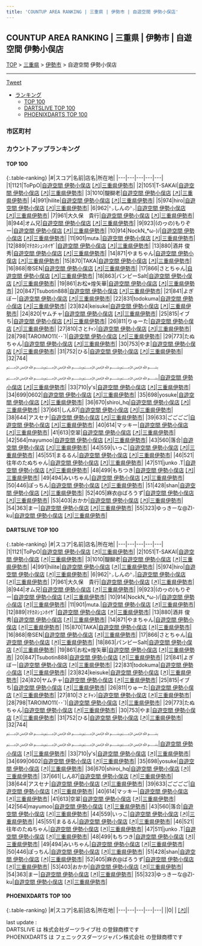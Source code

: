 ```yaml
---
title: 'COUNTUP AREA RANKING | 三重県 | 伊勢市 | 自遊空間 伊勢小俣店'
---
```

## COUNTUP AREA RANKING | 三重県 | 伊勢市 | 自遊空間 伊勢小俣店

[TOP](/darts/rank/) > [三重県](/darts/rank/三重県/) > [伊勢市](/darts/rank/三重県/伊勢市/) > 自遊空間 伊勢小俣店

___

<a href="https://twitter.com/share?ref_src=twsrc%5Etfw" data-text="COUNTUP AREA RANKING | 三重県伊勢市自遊空間 伊勢小俣店" class="twitter-share-button" data-hashtags="DARTSLIVE,PHOENIXDARTS,darts,ダーツ" data-show-count="false">Tweet</a>

* [ランキング](#カウントアップランキング)
    * [TOP 100](#top-100)
    * [DARTSLIVE TOP 100](#dartslive-top-100)
    * [PHOENIXDARTS TOP 100](#phoenixdarts-top-100)

### 市区町村

<ul>

</ul>

### カウントアップランキング

#### TOP 100



{:.table-ranking}
|#|スコア|名前|店名|所在地|
|---|---|---|---|---|
|1|1121|<span class="rank-name-dl">ToPpO</span>|<a href="/darts/rank/shops/c07fbef80e76bdc1a3f63593b5358cc4.html">自遊空間 伊勢小俣店</a> <a href="https://search.dartslive.com/jp/shop/c07fbef80e76bdc1a3f63593b5358cc4">[↗]</a>|<a href="/darts/rank/三重県/伊勢市">三重県伊勢市</a>|
|2|1051|<span class="rank-name-dl">T-SAKAI</span>|<a href="/darts/rank/shops/c07fbef80e76bdc1a3f63593b5358cc4.html">自遊空間 伊勢小俣店</a> <a href="https://search.dartslive.com/jp/shop/c07fbef80e76bdc1a3f63593b5358cc4">[↗]</a>|<a href="/darts/rank/三重県/伊勢市">三重県伊勢市</a>|
|3|1010|<span class="rank-name-dl">醍醐老</span>|<a href="/darts/rank/shops/c07fbef80e76bdc1a3f63593b5358cc4.html">自遊空間 伊勢小俣店</a> <a href="https://search.dartslive.com/jp/shop/c07fbef80e76bdc1a3f63593b5358cc4">[↗]</a>|<a href="/darts/rank/三重県/伊勢市">三重県伊勢市</a>|
|4|991|<span class="rank-name-dl">hilite</span>|<a href="/darts/rank/shops/c07fbef80e76bdc1a3f63593b5358cc4.html">自遊空間 伊勢小俣店</a> <a href="https://search.dartslive.com/jp/shop/c07fbef80e76bdc1a3f63593b5358cc4">[↗]</a>|<a href="/darts/rank/三重県/伊勢市">三重県伊勢市</a>|
|5|974|<span class="rank-name-dl">hiro</span>|<a href="/darts/rank/shops/c07fbef80e76bdc1a3f63593b5358cc4.html">自遊空間 伊勢小俣店</a> <a href="https://search.dartslive.com/jp/shop/c07fbef80e76bdc1a3f63593b5358cc4">[↗]</a>|<a href="/darts/rank/三重県/伊勢市">三重県伊勢市</a>|
|6|962|<span class="rank-name-dl">㌧しんの㌧</span>|<a href="/darts/rank/shops/c07fbef80e76bdc1a3f63593b5358cc4.html">自遊空間 伊勢小俣店</a> <a href="https://search.dartslive.com/jp/shop/c07fbef80e76bdc1a3f63593b5358cc4">[↗]</a>|<a href="/darts/rank/三重県/伊勢市">三重県伊勢市</a>|
|7|961|<span class="rank-name-dl">大久保　貴行</span>|<a href="/darts/rank/shops/c07fbef80e76bdc1a3f63593b5358cc4.html">自遊空間 伊勢小俣店</a> <a href="https://search.dartslive.com/jp/shop/c07fbef80e76bdc1a3f63593b5358cc4">[↗]</a>|<a href="/darts/rank/三重県/伊勢市">三重県伊勢市</a>|
|8|944|<span class="rank-name-dl">オム兄</span>|<a href="/darts/rank/shops/c07fbef80e76bdc1a3f63593b5358cc4.html">自遊空間 伊勢小俣店</a> <a href="https://search.dartslive.com/jp/shop/c07fbef80e76bdc1a3f63593b5358cc4">[↗]</a>|<a href="/darts/rank/三重県/伊勢市">三重県伊勢市</a>|
|9|923|<span class="rank-name-dl">(のヮの)もりぞー</span>|<a href="/darts/rank/shops/c07fbef80e76bdc1a3f63593b5358cc4.html">自遊空間 伊勢小俣店</a> <a href="https://search.dartslive.com/jp/shop/c07fbef80e76bdc1a3f63593b5358cc4">[↗]</a>|<a href="/darts/rank/三重県/伊勢市">三重県伊勢市</a>|
|10|914|<span class="rank-name-dl">NockN_*ω-)/</span>|<a href="/darts/rank/shops/c07fbef80e76bdc1a3f63593b5358cc4.html">自遊空間 伊勢小俣店</a> <a href="https://search.dartslive.com/jp/shop/c07fbef80e76bdc1a3f63593b5358cc4">[↗]</a>|<a href="/darts/rank/三重県/伊勢市">三重県伊勢市</a>|
|11|901|<span class="rank-name-dl">muta.</span>|<a href="/darts/rank/shops/c07fbef80e76bdc1a3f63593b5358cc4.html">自遊空間 伊勢小俣店</a> <a href="https://search.dartslive.com/jp/shop/c07fbef80e76bdc1a3f63593b5358cc4">[↗]</a>|<a href="/darts/rank/三重県/伊勢市">三重県伊勢市</a>|
|12|889|<span class="rank-name-dl">ﾏﾁｶﾈｼｭﾝﾎｲｻﾞ</span>|<a href="/darts/rank/shops/c07fbef80e76bdc1a3f63593b5358cc4.html">自遊空間 伊勢小俣店</a> <a href="https://search.dartslive.com/jp/shop/c07fbef80e76bdc1a3f63593b5358cc4">[↗]</a>|<a href="/darts/rank/三重県/伊勢市">三重県伊勢市</a>|
|13|880|<span class="rank-name-dl">酒井 俊秀</span>|<a href="/darts/rank/shops/c07fbef80e76bdc1a3f63593b5358cc4.html">自遊空間 伊勢小俣店</a> <a href="https://search.dartslive.com/jp/shop/c07fbef80e76bdc1a3f63593b5358cc4">[↗]</a>|<a href="/darts/rank/三重県/伊勢市">三重県伊勢市</a>|
|14|871|<span class="rank-name-dl">やまちゃん</span>|<a href="/darts/rank/shops/c07fbef80e76bdc1a3f63593b5358cc4.html">自遊空間 伊勢小俣店</a> <a href="https://search.dartslive.com/jp/shop/c07fbef80e76bdc1a3f63593b5358cc4">[↗]</a>|<a href="/darts/rank/三重県/伊勢市">三重県伊勢市</a>|
|15|870|<span class="rank-name-dl">TAKA</span>|<a href="/darts/rank/shops/c07fbef80e76bdc1a3f63593b5358cc4.html">自遊空間 伊勢小俣店</a> <a href="https://search.dartslive.com/jp/shop/c07fbef80e76bdc1a3f63593b5358cc4">[↗]</a>|<a href="/darts/rank/三重県/伊勢市">三重県伊勢市</a>|
|16|868|<span class="rank-name-dl">帝SEN</span>|<a href="/darts/rank/shops/c07fbef80e76bdc1a3f63593b5358cc4.html">自遊空間 伊勢小俣店</a> <a href="https://search.dartslive.com/jp/shop/c07fbef80e76bdc1a3f63593b5358cc4">[↗]</a>|<a href="/darts/rank/三重県/伊勢市">三重県伊勢市</a>|
|17|866|<span class="rank-name-dl">さとちゃん</span>|<a href="/darts/rank/shops/c07fbef80e76bdc1a3f63593b5358cc4.html">自遊空間 伊勢小俣店</a> <a href="https://search.dartslive.com/jp/shop/c07fbef80e76bdc1a3f63593b5358cc4">[↗]</a>|<a href="/darts/rank/三重県/伊勢市">三重県伊勢市</a>|
|18|863|<span class="rank-name-dl">パンピーSalt</span>|<a href="/darts/rank/shops/c07fbef80e76bdc1a3f63593b5358cc4.html">自遊空間 伊勢小俣店</a> <a href="https://search.dartslive.com/jp/shop/c07fbef80e76bdc1a3f63593b5358cc4">[↗]</a>|<a href="/darts/rank/三重県/伊勢市">三重県伊勢市</a>|
|19|861|<span class="rank-name-dl">お松⭐︎煌矢華</span>|<a href="/darts/rank/shops/c07fbef80e76bdc1a3f63593b5358cc4.html">自遊空間 伊勢小俣店</a> <a href="https://search.dartslive.com/jp/shop/c07fbef80e76bdc1a3f63593b5358cc4">[↗]</a>|<a href="/darts/rank/三重県/伊勢市">三重県伊勢市</a>|
|20|847|<span class="rank-name-dl">Tsubotin888</span>|<a href="/darts/rank/shops/c07fbef80e76bdc1a3f63593b5358cc4.html">自遊空間 伊勢小俣店</a> <a href="https://search.dartslive.com/jp/shop/c07fbef80e76bdc1a3f63593b5358cc4">[↗]</a>|<a href="/darts/rank/三重県/伊勢市">三重県伊勢市</a>|
|21|841|<span class="rank-name-dl">よぎぼー</span>|<a href="/darts/rank/shops/c07fbef80e76bdc1a3f63593b5358cc4.html">自遊空間 伊勢小俣店</a> <a href="https://search.dartslive.com/jp/shop/c07fbef80e76bdc1a3f63593b5358cc4">[↗]</a>|<a href="/darts/rank/三重県/伊勢市">三重県伊勢市</a>|
|22|831|<span class="rank-name-dl">todokuma</span>|<a href="/darts/rank/shops/c07fbef80e76bdc1a3f63593b5358cc4.html">自遊空間 伊勢小俣店</a> <a href="https://search.dartslive.com/jp/shop/c07fbef80e76bdc1a3f63593b5358cc4">[↗]</a>|<a href="/darts/rank/三重県/伊勢市">三重県伊勢市</a>|
|23|824|<span class="rank-name-dl">keisuke</span>|<a href="/darts/rank/shops/c07fbef80e76bdc1a3f63593b5358cc4.html">自遊空間 伊勢小俣店</a> <a href="https://search.dartslive.com/jp/shop/c07fbef80e76bdc1a3f63593b5358cc4">[↗]</a>|<a href="/darts/rank/三重県/伊勢市">三重県伊勢市</a>|
|24|820|<span class="rank-name-dl">ヤムチャ</span>|<a href="/darts/rank/shops/c07fbef80e76bdc1a3f63593b5358cc4.html">自遊空間 伊勢小俣店</a> <a href="https://search.dartslive.com/jp/shop/c07fbef80e76bdc1a3f63593b5358cc4">[↗]</a>|<a href="/darts/rank/三重県/伊勢市">三重県伊勢市</a>|
|25|815|<span class="rank-name-dl">イブち</span>|<a href="/darts/rank/shops/c07fbef80e76bdc1a3f63593b5358cc4.html">自遊空間 伊勢小俣店</a> <a href="https://search.dartslive.com/jp/shop/c07fbef80e76bdc1a3f63593b5358cc4">[↗]</a>|<a href="/darts/rank/三重県/伊勢市">三重県伊勢市</a>|
|26|811|<span class="rank-name-dl">りゅーた</span>|<a href="/darts/rank/shops/c07fbef80e76bdc1a3f63593b5358cc4.html">自遊空間 伊勢小俣店</a> <a href="https://search.dartslive.com/jp/shop/c07fbef80e76bdc1a3f63593b5358cc4">[↗]</a>|<a href="/darts/rank/三重県/伊勢市">三重県伊勢市</a>|
|27|810|<span class="rank-name-dl">さとﾁｬﾝ</span>|<a href="/darts/rank/shops/c07fbef80e76bdc1a3f63593b5358cc4.html">自遊空間 伊勢小俣店</a> <a href="https://search.dartslive.com/jp/shop/c07fbef80e76bdc1a3f63593b5358cc4">[↗]</a>|<a href="/darts/rank/三重県/伊勢市">三重県伊勢市</a>|
|28|798|<span class="rank-name-dl">TAROIMO11(･･`)</span>|<a href="/darts/rank/shops/c07fbef80e76bdc1a3f63593b5358cc4.html">自遊空間 伊勢小俣店</a> <a href="https://search.dartslive.com/jp/shop/c07fbef80e76bdc1a3f63593b5358cc4">[↗]</a>|<a href="/darts/rank/三重県/伊勢市">三重県伊勢市</a>|
|29|773|<span class="rank-name-dl">たぬちゃん</span>|<a href="/darts/rank/shops/c07fbef80e76bdc1a3f63593b5358cc4.html">自遊空間 伊勢小俣店</a> <a href="https://search.dartslive.com/jp/shop/c07fbef80e76bdc1a3f63593b5358cc4">[↗]</a>|<a href="/darts/rank/三重県/伊勢市">三重県伊勢市</a>|
|30|753|<span class="rank-name-dl">やま</span>|<a href="/darts/rank/shops/c07fbef80e76bdc1a3f63593b5358cc4.html">自遊空間 伊勢小俣店</a> <a href="https://search.dartslive.com/jp/shop/c07fbef80e76bdc1a3f63593b5358cc4">[↗]</a>|<a href="/darts/rank/三重県/伊勢市">三重県伊勢市</a>|
|31|752|<span class="rank-name-dl">ひる</span>|<a href="/darts/rank/shops/c07fbef80e76bdc1a3f63593b5358cc4.html">自遊空間 伊勢小俣店</a> <a href="https://search.dartslive.com/jp/shop/c07fbef80e76bdc1a3f63593b5358cc4">[↗]</a>|<a href="/darts/rank/三重県/伊勢市">三重県伊勢市</a>|
|32|744|<span class="rank-name-dl">﷽﷽﷽﷽﷽﷽﷽﷽</span>|<a href="/darts/rank/shops/c07fbef80e76bdc1a3f63593b5358cc4.html">自遊空間 伊勢小俣店</a> <a href="https://search.dartslive.com/jp/shop/c07fbef80e76bdc1a3f63593b5358cc4">[↗]</a>|<a href="/darts/rank/三重県/伊勢市">三重県伊勢市</a>|
|33|710|<span class="rank-name-dl">y&#x27;s</span>|<a href="/darts/rank/shops/c07fbef80e76bdc1a3f63593b5358cc4.html">自遊空間 伊勢小俣店</a> <a href="https://search.dartslive.com/jp/shop/c07fbef80e76bdc1a3f63593b5358cc4">[↗]</a>|<a href="/darts/rank/三重県/伊勢市">三重県伊勢市</a>|
|34|699|<span class="rank-name-dl">0602</span>|<a href="/darts/rank/shops/c07fbef80e76bdc1a3f63593b5358cc4.html">自遊空間 伊勢小俣店</a> <a href="https://search.dartslive.com/jp/shop/c07fbef80e76bdc1a3f63593b5358cc4">[↗]</a>|<a href="/darts/rank/三重県/伊勢市">三重県伊勢市</a>|
|35|698|<span class="rank-name-dl">yosuke</span>|<a href="/darts/rank/shops/c07fbef80e76bdc1a3f63593b5358cc4.html">自遊空間 伊勢小俣店</a> <a href="https://search.dartslive.com/jp/shop/c07fbef80e76bdc1a3f63593b5358cc4">[↗]</a>|<a href="/darts/rank/三重県/伊勢市">三重県伊勢市</a>|
|36|670|<span class="rank-name-dl">shiroi_hq</span>|<a href="/darts/rank/shops/c07fbef80e76bdc1a3f63593b5358cc4.html">自遊空間 伊勢小俣店</a> <a href="https://search.dartslive.com/jp/shop/c07fbef80e76bdc1a3f63593b5358cc4">[↗]</a>|<a href="/darts/rank/三重県/伊勢市">三重県伊勢市</a>|
|37|661|<span class="rank-name-dl">しん87</span>|<a href="/darts/rank/shops/c07fbef80e76bdc1a3f63593b5358cc4.html">自遊空間 伊勢小俣店</a> <a href="https://search.dartslive.com/jp/shop/c07fbef80e76bdc1a3f63593b5358cc4">[↗]</a>|<a href="/darts/rank/三重県/伊勢市">三重県伊勢市</a>|
|38|644|<span class="rank-name-dl">アスセナ</span>|<a href="/darts/rank/shops/c07fbef80e76bdc1a3f63593b5358cc4.html">自遊空間 伊勢小俣店</a> <a href="https://search.dartslive.com/jp/shop/c07fbef80e76bdc1a3f63593b5358cc4">[↗]</a>|<a href="/darts/rank/三重県/伊勢市">三重県伊勢市</a>|
|39|633|<span class="rank-name-dl">ごごごご</span>|<a href="/darts/rank/shops/c07fbef80e76bdc1a3f63593b5358cc4.html">自遊空間 伊勢小俣店</a> <a href="https://search.dartslive.com/jp/shop/c07fbef80e76bdc1a3f63593b5358cc4">[↗]</a>|<a href="/darts/rank/三重県/伊勢市">三重県伊勢市</a>|
|40|614|<span class="rank-name-dl">マッキー</span>|<a href="/darts/rank/shops/c07fbef80e76bdc1a3f63593b5358cc4.html">自遊空間 伊勢小俣店</a> <a href="https://search.dartslive.com/jp/shop/c07fbef80e76bdc1a3f63593b5358cc4">[↗]</a>|<a href="/darts/rank/三重県/伊勢市">三重県伊勢市</a>|
|41|613|<span class="rank-name-dl">空翠</span>|<a href="/darts/rank/shops/c07fbef80e76bdc1a3f63593b5358cc4.html">自遊空間 伊勢小俣店</a> <a href="https://search.dartslive.com/jp/shop/c07fbef80e76bdc1a3f63593b5358cc4">[↗]</a>|<a href="/darts/rank/三重県/伊勢市">三重県伊勢市</a>|
|42|564|<span class="rank-name-dl">mayumoo</span>|<a href="/darts/rank/shops/c07fbef80e76bdc1a3f63593b5358cc4.html">自遊空間 伊勢小俣店</a> <a href="https://search.dartslive.com/jp/shop/c07fbef80e76bdc1a3f63593b5358cc4">[↗]</a>|<a href="/darts/rank/三重県/伊勢市">三重県伊勢市</a>|
|43|560|<span class="rank-name-dl">落合</span>|<a href="/darts/rank/shops/c07fbef80e76bdc1a3f63593b5358cc4.html">自遊空間 伊勢小俣店</a> <a href="https://search.dartslive.com/jp/shop/c07fbef80e76bdc1a3f63593b5358cc4">[↗]</a>|<a href="/darts/rank/三重県/伊勢市">三重県伊勢市</a>|
|44|559|<span class="rank-name-dl">いっこ</span>|<a href="/darts/rank/shops/c07fbef80e76bdc1a3f63593b5358cc4.html">自遊空間 伊勢小俣店</a> <a href="https://search.dartslive.com/jp/shop/c07fbef80e76bdc1a3f63593b5358cc4">[↗]</a>|<a href="/darts/rank/三重県/伊勢市">三重県伊勢市</a>|
|45|551|<span class="rank-name-dl">まるるん</span>|<a href="/darts/rank/shops/c07fbef80e76bdc1a3f63593b5358cc4.html">自遊空間 伊勢小俣店</a> <a href="https://search.dartslive.com/jp/shop/c07fbef80e76bdc1a3f63593b5358cc4">[↗]</a>|<a href="/darts/rank/三重県/伊勢市">三重県伊勢市</a>|
|46|521|<span class="rank-name-dl">往年のたぬちゃん</span>|<a href="/darts/rank/shops/c07fbef80e76bdc1a3f63593b5358cc4.html">自遊空間 伊勢小俣店</a> <a href="https://search.dartslive.com/jp/shop/c07fbef80e76bdc1a3f63593b5358cc4">[↗]</a>|<a href="/darts/rank/三重県/伊勢市">三重県伊勢市</a>|
|47|511|<span class="rank-name-dl">junko .T</span>|<a href="/darts/rank/shops/c07fbef80e76bdc1a3f63593b5358cc4.html">自遊空間 伊勢小俣店</a> <a href="https://search.dartslive.com/jp/shop/c07fbef80e76bdc1a3f63593b5358cc4">[↗]</a>|<a href="/darts/rank/三重県/伊勢市">三重県伊勢市</a>|
|48|499|<span class="rank-name-dl">もちつき</span>|<a href="/darts/rank/shops/c07fbef80e76bdc1a3f63593b5358cc4.html">自遊空間 伊勢小俣店</a> <a href="https://search.dartslive.com/jp/shop/c07fbef80e76bdc1a3f63593b5358cc4">[↗]</a>|<a href="/darts/rank/三重県/伊勢市">三重県伊勢市</a>|
|49|494|<span class="rank-name-dl">みいちゃん</span>|<a href="/darts/rank/shops/c07fbef80e76bdc1a3f63593b5358cc4.html">自遊空間 伊勢小俣店</a> <a href="https://search.dartslive.com/jp/shop/c07fbef80e76bdc1a3f63593b5358cc4">[↗]</a>|<a href="/darts/rank/三重県/伊勢市">三重県伊勢市</a>|
|50|446|<span class="rank-name-dl">ぽっちん</span>|<a href="/darts/rank/shops/c07fbef80e76bdc1a3f63593b5358cc4.html">自遊空間 伊勢小俣店</a> <a href="https://search.dartslive.com/jp/shop/c07fbef80e76bdc1a3f63593b5358cc4">[↗]</a>|<a href="/darts/rank/三重県/伊勢市">三重県伊勢市</a>|
|51|428|<span class="rank-name-dl">shan</span>|<a href="/darts/rank/shops/c07fbef80e76bdc1a3f63593b5358cc4.html">自遊空間 伊勢小俣店</a> <a href="https://search.dartslive.com/jp/shop/c07fbef80e76bdc1a3f63593b5358cc4">[↗]</a>|<a href="/darts/rank/三重県/伊勢市">三重県伊勢市</a>|
|52|405|<span class="rank-name-dl">麻衣@ばろうず</span>|<a href="/darts/rank/shops/c07fbef80e76bdc1a3f63593b5358cc4.html">自遊空間 伊勢小俣店</a> <a href="https://search.dartslive.com/jp/shop/c07fbef80e76bdc1a3f63593b5358cc4">[↗]</a>|<a href="/darts/rank/三重県/伊勢市">三重県伊勢市</a>|
|53|403|<span class="rank-name-dl">おかか</span>|<a href="/darts/rank/shops/c07fbef80e76bdc1a3f63593b5358cc4.html">自遊空間 伊勢小俣店</a> <a href="https://search.dartslive.com/jp/shop/c07fbef80e76bdc1a3f63593b5358cc4">[↗]</a>|<a href="/darts/rank/三重県/伊勢市">三重県伊勢市</a>|
|54|363|<span class="rank-name-dl">まー</span>|<a href="/darts/rank/shops/c07fbef80e76bdc1a3f63593b5358cc4.html">自遊空間 伊勢小俣店</a> <a href="https://search.dartslive.com/jp/shop/c07fbef80e76bdc1a3f63593b5358cc4">[↗]</a>|<a href="/darts/rank/三重県/伊勢市">三重県伊勢市</a>|
|55|323|<span class="rank-name-dl">ゆっきーな@ZI-ku</span>|<a href="/darts/rank/shops/c07fbef80e76bdc1a3f63593b5358cc4.html">自遊空間 伊勢小俣店</a> <a href="https://search.dartslive.com/jp/shop/c07fbef80e76bdc1a3f63593b5358cc4">[↗]</a>|<a href="/darts/rank/三重県/伊勢市">三重県伊勢市</a>|


#### DARTSLIVE TOP 100



{:.table-ranking}
|#|スコア|名前|店名|所在地|
|---|---|---|---|---|
|1|1121|<span class="rank-name-dl">ToPpO</span>|<a href="/darts/rank/shops/c07fbef80e76bdc1a3f63593b5358cc4.html">自遊空間 伊勢小俣店</a> <a href="https://search.dartslive.com/jp/shop/c07fbef80e76bdc1a3f63593b5358cc4">[↗]</a>|<a href="/darts/rank/三重県/伊勢市">三重県伊勢市</a>|
|2|1051|<span class="rank-name-dl">T-SAKAI</span>|<a href="/darts/rank/shops/c07fbef80e76bdc1a3f63593b5358cc4.html">自遊空間 伊勢小俣店</a> <a href="https://search.dartslive.com/jp/shop/c07fbef80e76bdc1a3f63593b5358cc4">[↗]</a>|<a href="/darts/rank/三重県/伊勢市">三重県伊勢市</a>|
|3|1010|<span class="rank-name-dl">醍醐老</span>|<a href="/darts/rank/shops/c07fbef80e76bdc1a3f63593b5358cc4.html">自遊空間 伊勢小俣店</a> <a href="https://search.dartslive.com/jp/shop/c07fbef80e76bdc1a3f63593b5358cc4">[↗]</a>|<a href="/darts/rank/三重県/伊勢市">三重県伊勢市</a>|
|4|991|<span class="rank-name-dl">hilite</span>|<a href="/darts/rank/shops/c07fbef80e76bdc1a3f63593b5358cc4.html">自遊空間 伊勢小俣店</a> <a href="https://search.dartslive.com/jp/shop/c07fbef80e76bdc1a3f63593b5358cc4">[↗]</a>|<a href="/darts/rank/三重県/伊勢市">三重県伊勢市</a>|
|5|974|<span class="rank-name-dl">hiro</span>|<a href="/darts/rank/shops/c07fbef80e76bdc1a3f63593b5358cc4.html">自遊空間 伊勢小俣店</a> <a href="https://search.dartslive.com/jp/shop/c07fbef80e76bdc1a3f63593b5358cc4">[↗]</a>|<a href="/darts/rank/三重県/伊勢市">三重県伊勢市</a>|
|6|962|<span class="rank-name-dl">㌧しんの㌧</span>|<a href="/darts/rank/shops/c07fbef80e76bdc1a3f63593b5358cc4.html">自遊空間 伊勢小俣店</a> <a href="https://search.dartslive.com/jp/shop/c07fbef80e76bdc1a3f63593b5358cc4">[↗]</a>|<a href="/darts/rank/三重県/伊勢市">三重県伊勢市</a>|
|7|961|<span class="rank-name-dl">大久保　貴行</span>|<a href="/darts/rank/shops/c07fbef80e76bdc1a3f63593b5358cc4.html">自遊空間 伊勢小俣店</a> <a href="https://search.dartslive.com/jp/shop/c07fbef80e76bdc1a3f63593b5358cc4">[↗]</a>|<a href="/darts/rank/三重県/伊勢市">三重県伊勢市</a>|
|8|944|<span class="rank-name-dl">オム兄</span>|<a href="/darts/rank/shops/c07fbef80e76bdc1a3f63593b5358cc4.html">自遊空間 伊勢小俣店</a> <a href="https://search.dartslive.com/jp/shop/c07fbef80e76bdc1a3f63593b5358cc4">[↗]</a>|<a href="/darts/rank/三重県/伊勢市">三重県伊勢市</a>|
|9|923|<span class="rank-name-dl">(のヮの)もりぞー</span>|<a href="/darts/rank/shops/c07fbef80e76bdc1a3f63593b5358cc4.html">自遊空間 伊勢小俣店</a> <a href="https://search.dartslive.com/jp/shop/c07fbef80e76bdc1a3f63593b5358cc4">[↗]</a>|<a href="/darts/rank/三重県/伊勢市">三重県伊勢市</a>|
|10|914|<span class="rank-name-dl">NockN_*ω-)/</span>|<a href="/darts/rank/shops/c07fbef80e76bdc1a3f63593b5358cc4.html">自遊空間 伊勢小俣店</a> <a href="https://search.dartslive.com/jp/shop/c07fbef80e76bdc1a3f63593b5358cc4">[↗]</a>|<a href="/darts/rank/三重県/伊勢市">三重県伊勢市</a>|
|11|901|<span class="rank-name-dl">muta.</span>|<a href="/darts/rank/shops/c07fbef80e76bdc1a3f63593b5358cc4.html">自遊空間 伊勢小俣店</a> <a href="https://search.dartslive.com/jp/shop/c07fbef80e76bdc1a3f63593b5358cc4">[↗]</a>|<a href="/darts/rank/三重県/伊勢市">三重県伊勢市</a>|
|12|889|<span class="rank-name-dl">ﾏﾁｶﾈｼｭﾝﾎｲｻﾞ</span>|<a href="/darts/rank/shops/c07fbef80e76bdc1a3f63593b5358cc4.html">自遊空間 伊勢小俣店</a> <a href="https://search.dartslive.com/jp/shop/c07fbef80e76bdc1a3f63593b5358cc4">[↗]</a>|<a href="/darts/rank/三重県/伊勢市">三重県伊勢市</a>|
|13|880|<span class="rank-name-dl">酒井 俊秀</span>|<a href="/darts/rank/shops/c07fbef80e76bdc1a3f63593b5358cc4.html">自遊空間 伊勢小俣店</a> <a href="https://search.dartslive.com/jp/shop/c07fbef80e76bdc1a3f63593b5358cc4">[↗]</a>|<a href="/darts/rank/三重県/伊勢市">三重県伊勢市</a>|
|14|871|<span class="rank-name-dl">やまちゃん</span>|<a href="/darts/rank/shops/c07fbef80e76bdc1a3f63593b5358cc4.html">自遊空間 伊勢小俣店</a> <a href="https://search.dartslive.com/jp/shop/c07fbef80e76bdc1a3f63593b5358cc4">[↗]</a>|<a href="/darts/rank/三重県/伊勢市">三重県伊勢市</a>|
|15|870|<span class="rank-name-dl">TAKA</span>|<a href="/darts/rank/shops/c07fbef80e76bdc1a3f63593b5358cc4.html">自遊空間 伊勢小俣店</a> <a href="https://search.dartslive.com/jp/shop/c07fbef80e76bdc1a3f63593b5358cc4">[↗]</a>|<a href="/darts/rank/三重県/伊勢市">三重県伊勢市</a>|
|16|868|<span class="rank-name-dl">帝SEN</span>|<a href="/darts/rank/shops/c07fbef80e76bdc1a3f63593b5358cc4.html">自遊空間 伊勢小俣店</a> <a href="https://search.dartslive.com/jp/shop/c07fbef80e76bdc1a3f63593b5358cc4">[↗]</a>|<a href="/darts/rank/三重県/伊勢市">三重県伊勢市</a>|
|17|866|<span class="rank-name-dl">さとちゃん</span>|<a href="/darts/rank/shops/c07fbef80e76bdc1a3f63593b5358cc4.html">自遊空間 伊勢小俣店</a> <a href="https://search.dartslive.com/jp/shop/c07fbef80e76bdc1a3f63593b5358cc4">[↗]</a>|<a href="/darts/rank/三重県/伊勢市">三重県伊勢市</a>|
|18|863|<span class="rank-name-dl">パンピーSalt</span>|<a href="/darts/rank/shops/c07fbef80e76bdc1a3f63593b5358cc4.html">自遊空間 伊勢小俣店</a> <a href="https://search.dartslive.com/jp/shop/c07fbef80e76bdc1a3f63593b5358cc4">[↗]</a>|<a href="/darts/rank/三重県/伊勢市">三重県伊勢市</a>|
|19|861|<span class="rank-name-dl">お松⭐︎煌矢華</span>|<a href="/darts/rank/shops/c07fbef80e76bdc1a3f63593b5358cc4.html">自遊空間 伊勢小俣店</a> <a href="https://search.dartslive.com/jp/shop/c07fbef80e76bdc1a3f63593b5358cc4">[↗]</a>|<a href="/darts/rank/三重県/伊勢市">三重県伊勢市</a>|
|20|847|<span class="rank-name-dl">Tsubotin888</span>|<a href="/darts/rank/shops/c07fbef80e76bdc1a3f63593b5358cc4.html">自遊空間 伊勢小俣店</a> <a href="https://search.dartslive.com/jp/shop/c07fbef80e76bdc1a3f63593b5358cc4">[↗]</a>|<a href="/darts/rank/三重県/伊勢市">三重県伊勢市</a>|
|21|841|<span class="rank-name-dl">よぎぼー</span>|<a href="/darts/rank/shops/c07fbef80e76bdc1a3f63593b5358cc4.html">自遊空間 伊勢小俣店</a> <a href="https://search.dartslive.com/jp/shop/c07fbef80e76bdc1a3f63593b5358cc4">[↗]</a>|<a href="/darts/rank/三重県/伊勢市">三重県伊勢市</a>|
|22|831|<span class="rank-name-dl">todokuma</span>|<a href="/darts/rank/shops/c07fbef80e76bdc1a3f63593b5358cc4.html">自遊空間 伊勢小俣店</a> <a href="https://search.dartslive.com/jp/shop/c07fbef80e76bdc1a3f63593b5358cc4">[↗]</a>|<a href="/darts/rank/三重県/伊勢市">三重県伊勢市</a>|
|23|824|<span class="rank-name-dl">keisuke</span>|<a href="/darts/rank/shops/c07fbef80e76bdc1a3f63593b5358cc4.html">自遊空間 伊勢小俣店</a> <a href="https://search.dartslive.com/jp/shop/c07fbef80e76bdc1a3f63593b5358cc4">[↗]</a>|<a href="/darts/rank/三重県/伊勢市">三重県伊勢市</a>|
|24|820|<span class="rank-name-dl">ヤムチャ</span>|<a href="/darts/rank/shops/c07fbef80e76bdc1a3f63593b5358cc4.html">自遊空間 伊勢小俣店</a> <a href="https://search.dartslive.com/jp/shop/c07fbef80e76bdc1a3f63593b5358cc4">[↗]</a>|<a href="/darts/rank/三重県/伊勢市">三重県伊勢市</a>|
|25|815|<span class="rank-name-dl">イブち</span>|<a href="/darts/rank/shops/c07fbef80e76bdc1a3f63593b5358cc4.html">自遊空間 伊勢小俣店</a> <a href="https://search.dartslive.com/jp/shop/c07fbef80e76bdc1a3f63593b5358cc4">[↗]</a>|<a href="/darts/rank/三重県/伊勢市">三重県伊勢市</a>|
|26|811|<span class="rank-name-dl">りゅーた</span>|<a href="/darts/rank/shops/c07fbef80e76bdc1a3f63593b5358cc4.html">自遊空間 伊勢小俣店</a> <a href="https://search.dartslive.com/jp/shop/c07fbef80e76bdc1a3f63593b5358cc4">[↗]</a>|<a href="/darts/rank/三重県/伊勢市">三重県伊勢市</a>|
|27|810|<span class="rank-name-dl">さとﾁｬﾝ</span>|<a href="/darts/rank/shops/c07fbef80e76bdc1a3f63593b5358cc4.html">自遊空間 伊勢小俣店</a> <a href="https://search.dartslive.com/jp/shop/c07fbef80e76bdc1a3f63593b5358cc4">[↗]</a>|<a href="/darts/rank/三重県/伊勢市">三重県伊勢市</a>|
|28|798|<span class="rank-name-dl">TAROIMO11(･･`)</span>|<a href="/darts/rank/shops/c07fbef80e76bdc1a3f63593b5358cc4.html">自遊空間 伊勢小俣店</a> <a href="https://search.dartslive.com/jp/shop/c07fbef80e76bdc1a3f63593b5358cc4">[↗]</a>|<a href="/darts/rank/三重県/伊勢市">三重県伊勢市</a>|
|29|773|<span class="rank-name-dl">たぬちゃん</span>|<a href="/darts/rank/shops/c07fbef80e76bdc1a3f63593b5358cc4.html">自遊空間 伊勢小俣店</a> <a href="https://search.dartslive.com/jp/shop/c07fbef80e76bdc1a3f63593b5358cc4">[↗]</a>|<a href="/darts/rank/三重県/伊勢市">三重県伊勢市</a>|
|30|753|<span class="rank-name-dl">やま</span>|<a href="/darts/rank/shops/c07fbef80e76bdc1a3f63593b5358cc4.html">自遊空間 伊勢小俣店</a> <a href="https://search.dartslive.com/jp/shop/c07fbef80e76bdc1a3f63593b5358cc4">[↗]</a>|<a href="/darts/rank/三重県/伊勢市">三重県伊勢市</a>|
|31|752|<span class="rank-name-dl">ひる</span>|<a href="/darts/rank/shops/c07fbef80e76bdc1a3f63593b5358cc4.html">自遊空間 伊勢小俣店</a> <a href="https://search.dartslive.com/jp/shop/c07fbef80e76bdc1a3f63593b5358cc4">[↗]</a>|<a href="/darts/rank/三重県/伊勢市">三重県伊勢市</a>|
|32|744|<span class="rank-name-dl">﷽﷽﷽﷽﷽﷽﷽﷽</span>|<a href="/darts/rank/shops/c07fbef80e76bdc1a3f63593b5358cc4.html">自遊空間 伊勢小俣店</a> <a href="https://search.dartslive.com/jp/shop/c07fbef80e76bdc1a3f63593b5358cc4">[↗]</a>|<a href="/darts/rank/三重県/伊勢市">三重県伊勢市</a>|
|33|710|<span class="rank-name-dl">y&#x27;s</span>|<a href="/darts/rank/shops/c07fbef80e76bdc1a3f63593b5358cc4.html">自遊空間 伊勢小俣店</a> <a href="https://search.dartslive.com/jp/shop/c07fbef80e76bdc1a3f63593b5358cc4">[↗]</a>|<a href="/darts/rank/三重県/伊勢市">三重県伊勢市</a>|
|34|699|<span class="rank-name-dl">0602</span>|<a href="/darts/rank/shops/c07fbef80e76bdc1a3f63593b5358cc4.html">自遊空間 伊勢小俣店</a> <a href="https://search.dartslive.com/jp/shop/c07fbef80e76bdc1a3f63593b5358cc4">[↗]</a>|<a href="/darts/rank/三重県/伊勢市">三重県伊勢市</a>|
|35|698|<span class="rank-name-dl">yosuke</span>|<a href="/darts/rank/shops/c07fbef80e76bdc1a3f63593b5358cc4.html">自遊空間 伊勢小俣店</a> <a href="https://search.dartslive.com/jp/shop/c07fbef80e76bdc1a3f63593b5358cc4">[↗]</a>|<a href="/darts/rank/三重県/伊勢市">三重県伊勢市</a>|
|36|670|<span class="rank-name-dl">shiroi_hq</span>|<a href="/darts/rank/shops/c07fbef80e76bdc1a3f63593b5358cc4.html">自遊空間 伊勢小俣店</a> <a href="https://search.dartslive.com/jp/shop/c07fbef80e76bdc1a3f63593b5358cc4">[↗]</a>|<a href="/darts/rank/三重県/伊勢市">三重県伊勢市</a>|
|37|661|<span class="rank-name-dl">しん87</span>|<a href="/darts/rank/shops/c07fbef80e76bdc1a3f63593b5358cc4.html">自遊空間 伊勢小俣店</a> <a href="https://search.dartslive.com/jp/shop/c07fbef80e76bdc1a3f63593b5358cc4">[↗]</a>|<a href="/darts/rank/三重県/伊勢市">三重県伊勢市</a>|
|38|644|<span class="rank-name-dl">アスセナ</span>|<a href="/darts/rank/shops/c07fbef80e76bdc1a3f63593b5358cc4.html">自遊空間 伊勢小俣店</a> <a href="https://search.dartslive.com/jp/shop/c07fbef80e76bdc1a3f63593b5358cc4">[↗]</a>|<a href="/darts/rank/三重県/伊勢市">三重県伊勢市</a>|
|39|633|<span class="rank-name-dl">ごごごご</span>|<a href="/darts/rank/shops/c07fbef80e76bdc1a3f63593b5358cc4.html">自遊空間 伊勢小俣店</a> <a href="https://search.dartslive.com/jp/shop/c07fbef80e76bdc1a3f63593b5358cc4">[↗]</a>|<a href="/darts/rank/三重県/伊勢市">三重県伊勢市</a>|
|40|614|<span class="rank-name-dl">マッキー</span>|<a href="/darts/rank/shops/c07fbef80e76bdc1a3f63593b5358cc4.html">自遊空間 伊勢小俣店</a> <a href="https://search.dartslive.com/jp/shop/c07fbef80e76bdc1a3f63593b5358cc4">[↗]</a>|<a href="/darts/rank/三重県/伊勢市">三重県伊勢市</a>|
|41|613|<span class="rank-name-dl">空翠</span>|<a href="/darts/rank/shops/c07fbef80e76bdc1a3f63593b5358cc4.html">自遊空間 伊勢小俣店</a> <a href="https://search.dartslive.com/jp/shop/c07fbef80e76bdc1a3f63593b5358cc4">[↗]</a>|<a href="/darts/rank/三重県/伊勢市">三重県伊勢市</a>|
|42|564|<span class="rank-name-dl">mayumoo</span>|<a href="/darts/rank/shops/c07fbef80e76bdc1a3f63593b5358cc4.html">自遊空間 伊勢小俣店</a> <a href="https://search.dartslive.com/jp/shop/c07fbef80e76bdc1a3f63593b5358cc4">[↗]</a>|<a href="/darts/rank/三重県/伊勢市">三重県伊勢市</a>|
|43|560|<span class="rank-name-dl">落合</span>|<a href="/darts/rank/shops/c07fbef80e76bdc1a3f63593b5358cc4.html">自遊空間 伊勢小俣店</a> <a href="https://search.dartslive.com/jp/shop/c07fbef80e76bdc1a3f63593b5358cc4">[↗]</a>|<a href="/darts/rank/三重県/伊勢市">三重県伊勢市</a>|
|44|559|<span class="rank-name-dl">いっこ</span>|<a href="/darts/rank/shops/c07fbef80e76bdc1a3f63593b5358cc4.html">自遊空間 伊勢小俣店</a> <a href="https://search.dartslive.com/jp/shop/c07fbef80e76bdc1a3f63593b5358cc4">[↗]</a>|<a href="/darts/rank/三重県/伊勢市">三重県伊勢市</a>|
|45|551|<span class="rank-name-dl">まるるん</span>|<a href="/darts/rank/shops/c07fbef80e76bdc1a3f63593b5358cc4.html">自遊空間 伊勢小俣店</a> <a href="https://search.dartslive.com/jp/shop/c07fbef80e76bdc1a3f63593b5358cc4">[↗]</a>|<a href="/darts/rank/三重県/伊勢市">三重県伊勢市</a>|
|46|521|<span class="rank-name-dl">往年のたぬちゃん</span>|<a href="/darts/rank/shops/c07fbef80e76bdc1a3f63593b5358cc4.html">自遊空間 伊勢小俣店</a> <a href="https://search.dartslive.com/jp/shop/c07fbef80e76bdc1a3f63593b5358cc4">[↗]</a>|<a href="/darts/rank/三重県/伊勢市">三重県伊勢市</a>|
|47|511|<span class="rank-name-dl">junko .T</span>|<a href="/darts/rank/shops/c07fbef80e76bdc1a3f63593b5358cc4.html">自遊空間 伊勢小俣店</a> <a href="https://search.dartslive.com/jp/shop/c07fbef80e76bdc1a3f63593b5358cc4">[↗]</a>|<a href="/darts/rank/三重県/伊勢市">三重県伊勢市</a>|
|48|499|<span class="rank-name-dl">もちつき</span>|<a href="/darts/rank/shops/c07fbef80e76bdc1a3f63593b5358cc4.html">自遊空間 伊勢小俣店</a> <a href="https://search.dartslive.com/jp/shop/c07fbef80e76bdc1a3f63593b5358cc4">[↗]</a>|<a href="/darts/rank/三重県/伊勢市">三重県伊勢市</a>|
|49|494|<span class="rank-name-dl">みいちゃん</span>|<a href="/darts/rank/shops/c07fbef80e76bdc1a3f63593b5358cc4.html">自遊空間 伊勢小俣店</a> <a href="https://search.dartslive.com/jp/shop/c07fbef80e76bdc1a3f63593b5358cc4">[↗]</a>|<a href="/darts/rank/三重県/伊勢市">三重県伊勢市</a>|
|50|446|<span class="rank-name-dl">ぽっちん</span>|<a href="/darts/rank/shops/c07fbef80e76bdc1a3f63593b5358cc4.html">自遊空間 伊勢小俣店</a> <a href="https://search.dartslive.com/jp/shop/c07fbef80e76bdc1a3f63593b5358cc4">[↗]</a>|<a href="/darts/rank/三重県/伊勢市">三重県伊勢市</a>|
|51|428|<span class="rank-name-dl">shan</span>|<a href="/darts/rank/shops/c07fbef80e76bdc1a3f63593b5358cc4.html">自遊空間 伊勢小俣店</a> <a href="https://search.dartslive.com/jp/shop/c07fbef80e76bdc1a3f63593b5358cc4">[↗]</a>|<a href="/darts/rank/三重県/伊勢市">三重県伊勢市</a>|
|52|405|<span class="rank-name-dl">麻衣@ばろうず</span>|<a href="/darts/rank/shops/c07fbef80e76bdc1a3f63593b5358cc4.html">自遊空間 伊勢小俣店</a> <a href="https://search.dartslive.com/jp/shop/c07fbef80e76bdc1a3f63593b5358cc4">[↗]</a>|<a href="/darts/rank/三重県/伊勢市">三重県伊勢市</a>|
|53|403|<span class="rank-name-dl">おかか</span>|<a href="/darts/rank/shops/c07fbef80e76bdc1a3f63593b5358cc4.html">自遊空間 伊勢小俣店</a> <a href="https://search.dartslive.com/jp/shop/c07fbef80e76bdc1a3f63593b5358cc4">[↗]</a>|<a href="/darts/rank/三重県/伊勢市">三重県伊勢市</a>|
|54|363|<span class="rank-name-dl">まー</span>|<a href="/darts/rank/shops/c07fbef80e76bdc1a3f63593b5358cc4.html">自遊空間 伊勢小俣店</a> <a href="https://search.dartslive.com/jp/shop/c07fbef80e76bdc1a3f63593b5358cc4">[↗]</a>|<a href="/darts/rank/三重県/伊勢市">三重県伊勢市</a>|
|55|323|<span class="rank-name-dl">ゆっきーな@ZI-ku</span>|<a href="/darts/rank/shops/c07fbef80e76bdc1a3f63593b5358cc4.html">自遊空間 伊勢小俣店</a> <a href="https://search.dartslive.com/jp/shop/c07fbef80e76bdc1a3f63593b5358cc4">[↗]</a>|<a href="/darts/rank/三重県/伊勢市">三重県伊勢市</a>|


#### PHOENIXDARTS TOP 100



{:.table-ranking}
|#|スコア|名前|店名|所在地|
|---|---|---|---|---|
||0|<span class="rank-name-dl"> </span>|<a href="/darts/rank/shops/.html"></a> <a href="">[↗]</a>|<a href="/darts/rank//"></a>|


<div class="footer border-top border-gray-light mt-5 pt-3 text-right text-gray">
    last update : <span style="font-weight: italic" id="foot_last_modified"></span><br />
    DARTSLIVE は 株式会社ダーツライブ社 の登録商標です<br />
    PHOENIXDARTS は フェニックスダーツジャパン株式会社 の登録商標です<br />
</div>

<script src="https://cdnjs.cloudflare.com/ajax/libs/jquery.tablesorter/2.31.3/js/jquery.tablesorter.min.js" integrity="sha512-qzgd5cYSZcosqpzpn7zF2ZId8f/8CHmFKZ8j7mU4OUXTNRd5g+ZHBPsgKEwoqxCtdQvExE5LprwwPAgoicguNg==" crossorigin="anonymous" referrerpolicy="no-referrer"></script>
<link rel="stylesheet" href="https://cdnjs.cloudflare.com/ajax/libs/jquery.tablesorter/2.31.3/css/theme.default.min.css" integrity="sha512-wghhOJkjQX0Lh3NSWvNKeZ0ZpNn+SPVXX1Qyc9OCaogADktxrBiBdKGDoqVUOyhStvMBmJQ8ZdMHiR3wuEq8+w==" crossorigin="anonymous" referrerpolicy="no-referrer" />
<script>
$(function() {
    $(".table-ranking").tablesorter({sortList:[[0, 0]]});
    $("#foot_last_modified").text(formatDate(new Date(document.lastModified), 'yyyy-MM-dd HH:mm:ss'));
});
</script>

<script async src="https://platform.twitter.com/widgets.js" charset="utf-8"></script>